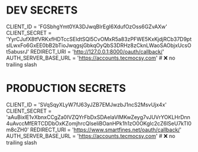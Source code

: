 # DEV SECRETS
CLIENT_ID = 'FGSbhgYmt0YA3DJwqBIrEgI6XdufOzOss6GZvAXw'
CLIENT_SECRET = 'YyrCJufX8tfVRKxfHDTccSEldtSQl5CvOMxR5a83zPFWE5KxKjdjRCb37D9ptsILwxFo6GxEE0bB2bTioJwqgsjGbkqOyQbS3DRHz8zCknLWaoSAObjxUcsOt5abusrJ'
REDIRECT_URI = 'http://127.0.0.1:8000/oauth/callback/'
AUTH_SERVER_BASE_URL = 'https://accounts.tecmocsy.com'  # ❌ no trailing slash

# PRODUCTION SECRETS
CLIENT_ID = 'SVqSqyXLyW7fJ63yJZB7EMJwzbJ1ncS2MsvUjx4x'
CLIENT_SECRET = 'aAuBixlE1vXbnxCCgZa0IVZQYrFbDxSDAelaVlMKwZeyg7vJUVrYOKLHrDnn4uAvccMfERTCDDbOxKZomjhrcQIseliBOanHPk1h1zO0OKglc2cZ6lSeU7kTl0m8cZH0'
REDIRECT_URI = 'https://www.smartfines.net/oauth/callback/'
AUTH_SERVER_BASE_URL = 'https://accounts.tecmocsy.com'  # ❌ no trailing slash